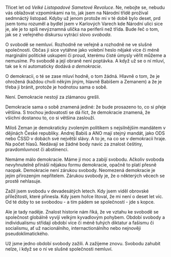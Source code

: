 <!-- dcterms:title = O svobodě se nemluví -->
<!-- dcterms:abstract = Třicet let od Velké Listopadové Sametové Revoluce. Ne, nebojte se, nebudu vás oblažovat vzpomínkami na to, jak jsem na Národní třídě prožíval sedmnáctý listopad. Kdyby už jenom protože mi v té době bylo deset, prd jsem tomu rozuměl a bydlel jsem v Karlových Varech kde Národní ulici sice je, ale je to spíš nevýznamná ulička na periferii než třída. Bude řeč o tom, jak se z veřejného diskursu vytrácí slovo svoboda. -->
<!-- dcterms:creator = Michal Altair Valášek -->
<!-- x4w:pictureUrl = /perex-pictures/20191117-svoboda.jpg -->
<!-- x4w:pictureWidth = 150 -->
<!-- x4w:pictureHeight = 150 -->
<!-- x4w:pictureCredits = Osajus Photography via Flickr, CC BY -->
<!-- x4w:coverUrl = /cover-pictures/20190306-dopravni-experimenty-podruhe.jpg -->
<!-- x4w:coverCredits = Shayan Sanyal via Flickr, CC BY -->
<!-- x4w:category = Politika -->
<!-- dcterms:dateAccepted = 2019-11-17 -->

Třicet let od _Velké Listopadové Sametové Revoluce_. Ne, nebojte se, nebudu vás oblažovat vzpomínkami na to, jak jsem na Národní třídě prožíval sedmnáctý listopad. Kdyby už jenom protože mi v té době bylo deset, prd jsem tomu rozuměl a bydlel jsem v Karlových Varech kde Národní ulici sice je, ale je to spíš nevýznamná ulička na periferii než třída. Bude řeč o tom, jak se z veřejného diskursu vytrácí slovo _svoboda_.

O svobodě se nemluví. Rozhodně ne veřejně a rozhodně ne ve slušné společnosti. Občas ji sice vytáhne jako volební heslo nějaké více či méně marginální politické uskupení či proud, kterému čisté úmysly věřit můžeme a nemusíme. Po svobodě a její obraně není poptávka. A když už se o ní mluví, tak se k ní automaticky dodává _a demokracie_.

O demokracii, o té se zase mluví hodně, o tom žádná. Hlavně o tom, že je ohrožená (každou chvíli někým jiným, hlavně Babišem a Zemanem) a že je třeba ji bránit, protože je hodnotou sama o sobě.

Není. Demokracie nestojí za zlámanou grešli.

Demokracie sama o sobě znamená jediné: že bude prosazeno to, co si přeje většina. S trochou jedovatosti se dá říct, že demokracie znamená, že všichni dostanou to, co si většina zaslouží.

Miloš Zeman je demokraticky zvoleným politikem s nejsilnějším mandátem v dějinách České republiky. Andrej Babiš a ANO mají stejný mandát, jako ODS nebo ČSSD v dobách své největší slávy. A to je, na co se v demokracii hraje. Na počet hlasů. Nedávají se žádné body navíc za znalost češtiny, pravdomluvnost či abstinenci.

Nemáme málo demokracie. Máme jí moc a zabíjí svobodu. Ačkoliv svoboda nevyhnutelně přináší nějakou formu demokracie, opačně to platí přesně naopak. Demokracie není zárukou svobody. Neomezená demokracie je jejím přirozeným nepřítelem. Zárukou svobody je, že o některých věcech se prostě nehlasuje.

Zažil jsem svobodu v devadesátých letech. Kdy jsem viděl obrovské příležitosti, které přinesla. Kdy jsem hořce litoval, že mi není o deset let víc. Od té doby to se svobodou - a tím pádem se společností - jde s kopce.

Ale je tady naděje. Znalost historie nám říká, že ve vztahu ke svobodě se společnost globálně vyvíjí velkým kyvadlovým pohybem. Období svobody a individualismu střídají období více či méně tuhých diktatur a fašismu či socialismu, ať už nacionálního, internactionálního nebo nejnověji pseudoklimatického.

Už jsme jedno období svobody zažili. A zažijeme znovu. Svobodu zahubit nelze, i když se o ní ve slušné společnosti nemluví.
